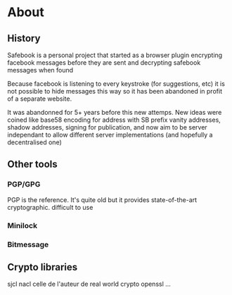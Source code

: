 # About

## History

Safebook is a personal project that started as a browser plugin encrypting
facebook messages before they are sent and decrypting safebook messages when
found

Because facebook is listening to every keystroke (for suggestions, etc) it is
not possible to hide messages this way so it has been abandoned in profit of
a separate website.

It was abandonned for 5+ years before this new attemps.
New ideas were coined like base58 encoding for address
with SB prefix vanity addresses, shadow addresses, signing for publication,
and now aim to be server independant to allow different server
implementations (and hopefully a decentralised one)

## Other tools

### PGP/GPG
PGP is the reference.
It's quite old but it provides state-of-the-art cryptographic. difficult to use

### Minilock

### Bitmessage

## Crypto libraries
sjcl
nacl
celle de l'auteur de real world crypto
openssl
...
